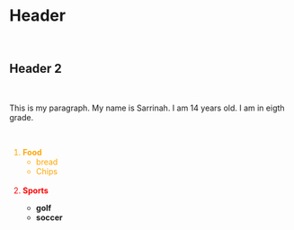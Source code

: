 <h1>Header</h1>
<br>
<h2>Header 2</h2>
<br>
<p>This is my paragraph. My name is Sarrinah. I am 14 years old. I am in eigth grade.</p>
<br>
<ol>
 <li style="color:Orange;"><b>Food</b>
<ul>
<li> bread</li>
<li> Chips</li>
</ul>
</li>
 <br>
<li style="color:Red;"><b>Sports<b></li>
<ul>
<li>golf</li>
<li>soccer</li>
</ul>
</li>
</ol>
